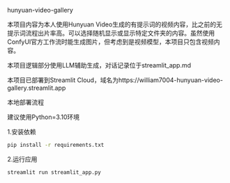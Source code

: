hunyuan-video-gallery

本项目内容为本人使用Hunyuan Video生成的有提示词的视频内容，比之前的无提示词流程出片率高。可以选择随机显示或显示特定文件夹的内容。虽然使用ConfyUI官方工作流时能生成图片，但考虑到是视频模型，本项目只包含视频内容。

本项目逻辑部分使用LLM辅助生成，对话记录位于streamlit_app.md

本项目已部署到Streamlit Cloud，域名为https://william7004-hunyuan-video-gallery.streamlit.app

本地部署流程

建议使用Python=3.10环境

1.安装依赖
```bash
pip install -r requirements.txt
```
2.运行应用
```bash
streamlit run streamlit_app.py
```
